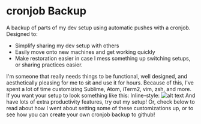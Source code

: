 # cronjob Backup
A backup of parts of my dev setup using automatic pushes with a cronjob. Designed to:
* Simplify sharing my dev setup with others 
* Easily move onto new machines and get working quickly
* Make restoration easier in case I mess something up switching setups, or sharing practices easier.

I'm someone that really needs things to be functional, well designed, and aesthetically pleasing for me to sit and use it for hours. Because of this, I've spent a lot of time customizing Sublime, Atom, iTerm2, vim, zsh, and more. If you want your setup to look something like this:
Inline-style:
![alt text](https://github.com/ryanjhill/cronjobBackup/pictures/screenshot1.png "Setup Screenshot")
And have lots of extra productivity features, try out my setup! Or, check below to read about how I went about setting some of these customizations up, or to see how you can create your own cronjob backup to github!
